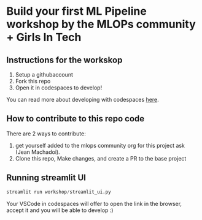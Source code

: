 # Build your first ML Pipeline workshop by the MLOPs community + Girls In Tech

## Instructions for the workskop

1. Setup a githubaccount
2. Fork this repo
3. Open it in codespaces to develop!

You can read more about developing with codespaces [here](https://docs.github.com/en/codespaces/developing-in-a-codespace/creating-a-codespace-for-a-repository#creating-a-codespace-for-a-repository).


## How to contribute to this repo code

There are 2 ways to contribute:
1. get yourself added to the mlops community org for this project ask (Jean Machadoi).
2. Clone this repo, Make changes, and create a PR to the base project


## Running streamlit UI


```py
streamlit run workshop/streamlit_ui.py 
```

Your VSCode in codespaces will offer to open the link in the browser, accept it and you will be able to develop :)
 
